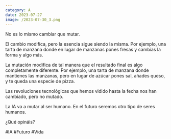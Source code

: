 ```yaml
--- 
category: A 
date: 2023-07-27 
image: /2023-07-30_3.png 
--- 
```


No es lo mismo cambiar que mutar. 

El cambio modifica, pero la esencia sigue siendo la misma. Por ejemplo, una tarta de manzana donde en lugar de manzanas pones fresas y cambias la forma y algo más.  

La mutación modifica de tal manera que el resultado final es algo completamente diferente. Por ejemplo, una tarta de manzana donde mantienes las manzanas, pero en lugar de azúcar pones sal, añades queso, y te queda una especie de pizza. 

Las revoluciones tecnológicas que hemos vidido hasta la fecha nos han cambiado, pero no mutado.

La IA va a mutar al ser humano. En el futuro seremos otro tipo de seres humanos. 

¿Qué opináis?

#IA #Futuro #Vida